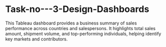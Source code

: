 # Task-no---3-Design-Dashboards
This Tableau dashboard provides a business summary of sales performance across countries and salespersons. It highlights total sales amount, shipment volume, and top-performing individuals, helping identify key markets and contributors.
